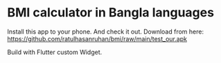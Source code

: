 BMI calculator in Bangla languages
=======
Install this app to your phone. And check it out. 
Download from here: https://github.com/ratulhasanruhan/bmi/raw/main/test_our.apk

Build with Flutter custom Widget.
